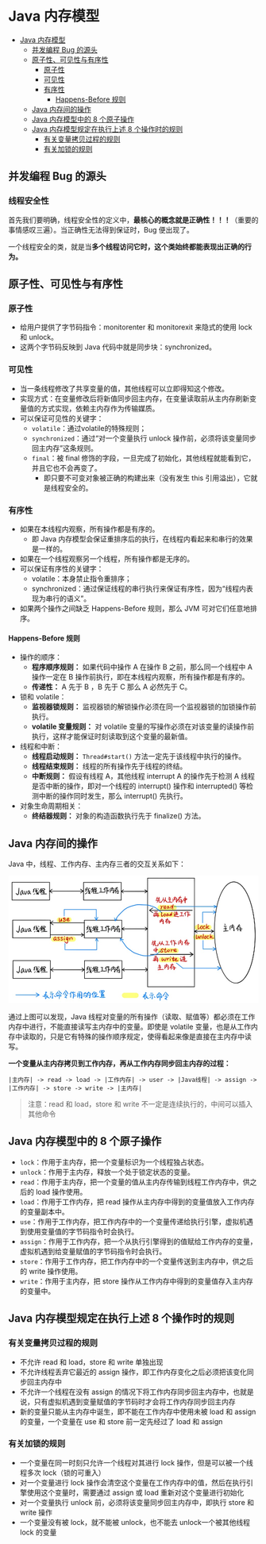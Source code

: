 # Java 内存模型

<!-- TOC -->

- [Java 内存模型](#java-内存模型)
    - [并发编程 Bug 的源头](#并发编程-bug-的源头)
    - [原子性、可见性与有序性](#原子性可见性与有序性)
        - [原子性](#原子性)
        - [可见性](#可见性)
        - [有序性](#有序性)
            - [Happens-Before 规则](#happens-before-规则)
    - [Java 内存间的操作](#java-内存间的操作)
    - [Java 内存模型中的 8 个原子操作](#java-内存模型中的-8-个原子操作)
    - [Java 内存模型规定在执行上述 8 个操作时的规则](#java-内存模型规定在执行上述-8-个操作时的规则)
        - [有关变量拷贝过程的规则](#有关变量拷贝过程的规则)
        - [有关加锁的规则](#有关加锁的规则)

<!-- /TOC -->

## 并发编程 Bug 的源头

### 线程安全性

首先我们要明确，线程安全性的定义中，**最核心的概念就是正确性！！！**（重要的事情感叹三遍）。当正确性无法得到保证时，Bug 便出现了。

一个线程安全的类，就是当**多个线程访问它时，这个类始终都能表现出正确的行为。**



## 原子性、可见性与有序性

### 原子性

- 给用户提供了字节码指令：monitorenter 和 monitorexit 来隐式的使用 lock 和 unlock。
- 这两个字节码反映到 Java 代码中就是同步块：synchronized。

### 可见性

- 当一条线程修改了共享变量的值，其他线程可以立即得知这个修改。
- 实现方式：在变量修改后将新值同步回主内存，在变量读取前从主内存刷新变量值的方式实现，依赖主内存作为传输媒质。
- 可以保证可见性的关键字：
  - `volatile`：通过volatile的特殊规则；
  - `synchronized`：通过“对一个变量执行 unlock 操作前，必须将该变量同步回主内存”这条规则。
  - `final`：被 final 修饰的字段，一旦完成了初始化，其他线程就能看到它，并且它也不会再变了。
    - 即只要不可变对象被正确的构建出来（没有发生 this 引用溢出），它就是线程安全的。

### 有序性

- 如果在本线程内观察，所有操作都是有序的。
  - 即 Java 内存模型会保证重排序后的执行，在线程内看起来和串行的效果是一样的。
- 如果在一个线程观察另一个线程，所有操作都是无序的。
- 可以保证有序性的关键字：
  - volatile：本身禁止指令重排序；
  - synchronized：通过保证线程的串行执行来保证有序性，因为“线程内表现为串行的语义”。
- 如果两个操作之间缺乏 Happens-Before 规则，那么 JVM 可对它们任意地排序。

#### Happens-Before 规则

- 操作的顺序：
	- **程序顺序规则：** 如果代码中操作 A 在操作 B 之前，那么同一个线程中 A 操作一定在 B 操作前执行，即在本线程内观察，所有操作都是有序的。
	- **传递性：** A 先于 B ，B 先于 C 那么 A 必然先于 C。
- 锁和 volatile：
	- **监视器锁规则：** 监视器锁的解锁操作必须在同一个监视器锁的加锁操作前执行。
	- **volatile 变量规则：** 对 volatile 变量的写操作必须在对该变量的读操作前执行，这样才能保证时刻读取到这个变量的最新值。
- 线程和中断：
	- **线程启动规则：** `Thread#start()` 方法一定先于该线程中执行的操作。
	- **线程结束规则：** 线程的所有操作先于线程的终结。
	- **中断规则：** 假设有线程 A，其他线程 interrupt A 的操作先于检测 A 线程是否中断的操作，即对一个线程的 interrupt() 操作和 interrupted() 等检测中断的操作同时发生，那么 interrupt() 先执行。
- 对象生命周期相关：
	- **终结器规则：** 对象的构造函数执行先于 finalize() 方法。

## Java 内存间的操作

Java 中，线程、工作内存、主内存三者的交互关系如下：

![Java内存结构.png](./pic/Java内存结构.png)

通过上图可以发现，Java 线程对变量的所有操作（读取、赋值等）都必须在工作内存中进行，不能直接读写主内存中的变量。即使是 volatile 变量，也是从工作内存中读取的，只是它有特殊的操作顺序规定，使得看起来像是直接在主内存中读写。

**一个变量从主内存拷贝到工作内存，再从工作内存同步回主内存的过程：**

```
|主内存| -> read -> load -> |工作内存| -> user -> |Java线程| -> assign -> |工作内存| -> store -> write -> |主内存|
```

> 注意：read 和 load，store 和 write 不一定是连续执行的，中间可以插入其他命令



## Java 内存模型中的 8 个原子操作

- `lock`：作用于主内存，把一个变量标识为一个线程独占状态。
- `unlock`：作用于主内存，释放一个处于锁定状态的变量。
- `read`：作用于主内存，把一个变量的值从主内存传输到线程工作内存中，供之后的 load 操作使用。
- `load`：作用于工作内存，把 read 操作从主内存中得到的变量值放入工作内存的变量副本中。
- `use`：作用于工作内存，把工作内存中的一个变量传递给执行引擎，虚拟机遇到使用变量值的字节码指令时会执行。
- `assign`：作用于工作内存，把一个从执行引擎得到的值赋给工作内存的变量，虚拟机遇到给变量赋值的字节码指令时会执行。
- `store`：作用于工作内存，把工作内存中的一个变量传送到主内存中，供之后的 write 操作使用。
- `write`：作用于主内存，把 store 操作从工作内存中得到的变量值存入主内存的变量中。



## Java 内存模型规定在执行上述 8 个操作时的规则

### 有关变量拷贝过程的规则

- 不允许 read 和 load，store 和 write 单独出现
- 不允许线程丢弃它最近的 assign 操作，即工作内存变化之后必须把该变化同步回主内存中
- 不允许一个线程在没有 assign 的情况下将工作内存同步回主内存中，也就是说，只有虚拟机遇到变量赋值的字节码时才会将工作内存同步回主内存
- 新的变量只能从主内存中诞生，即不能在工作内存中使用未被 load 和 assign 的变量，一个变量在 use 和 store 前一定先经过了 load 和 assign

### 有关加锁的规则

- 一个变量在同一时刻只允许一个线程对其进行 lock 操作，但是可以被一个线程多次 lock（锁的可重入）
- 对一个变量进行 lock 操作会清空这个变量在工作内存中的值，然后在执行引擎使用这个变量时，需要通过 assign 或 load 重新对这个变量进行初始化
- 对一个变量执行 unlock 前，必须将该变量同步回主内存中，即执行 store 和 write 操作
- 一个变量没有被 lock，就不能被 unlock，也不能去 unlock一个被其他线程 lock 的变量